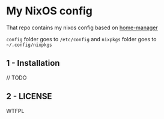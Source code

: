 # My NixOS config

That repo contains my nixos config based on [home-manager](https://github.com/nixos-community/homenager)

``config`` folder goes to ``/etc/config`` and ``nixpkgs`` folder goes to ``~/.config/nixpkgs``


## 1 - Installation

// TODO

## 2 - LICENSE

WTFPL
